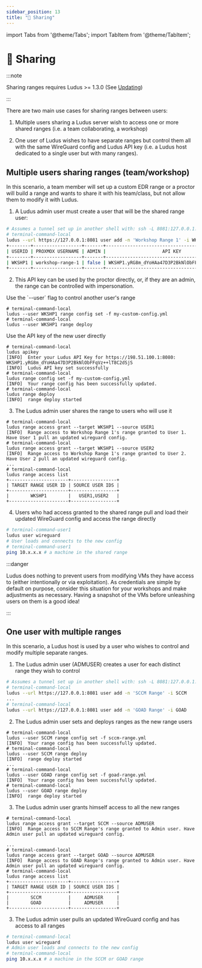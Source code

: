 ```yaml
---
sidebar_position: 13
title: "🤝 Sharing"
---
```


import Tabs from '@theme/Tabs';
import TabItem from '@theme/TabItem';


# 🤝 Sharing

:::note

Sharing ranges requires Ludus >= 1.3.0 (See [Updating](./updating.md))

:::

There are two main use cases for sharing ranges between users:

1. Multiple users sharing a Ludus server wish to access one or more shared ranges (i.e. a team collaborating, a workshop)

2. One user of Ludus wishes to have separate ranges but control them all with the same WireGuard config and Ludus API key (i.e. a Ludus host dedicated to a single user but with many ranges).

## Multiple users sharing ranges (team/workshop)

In this scenario, a team member will set up a custom EDR range or a proctor will build a range and wants to share it with his team/class, but not allow them to modify it with Ludus.

1. A Ludus admin user must create a user that will be the shared range user:

```bash
# Assumes a tunnel set up in another shell with: ssh -L 8081:127.0.0.1:8081 user@<Ludus IP>
# terminal-command-local
ludus --url https://127.0.0.1:8081 user add -n 'Workshop Range 1' -i WKSHP1
+--------+------------------+-------+-------------------------------------------------+
| USERID | PROXMOX USERNAME | ADMIN |                     API KEY                     |
+--------+------------------+-------+-------------------------------------------------+
| WKSHP1 | workshop-range-1 | false | WKSHP1.yRG8m_dYoHAa47D3P2BkNlObFFqVz++lT8C2dSjS |
+--------+------------------+-------+-------------------------------------------------+
```

2. This API key can be used by the proctor directly, or, if they are an admin, the range can be controlled with impersonation.

<Tabs groupId="user-model">
  <TabItem value="impersonation" label="User Impersonation">
Use the `--user` flag to control another user's range

```shell-session
# terminal-command-local
ludus --user WKSHP1 range config set -f my-custom-config.yml
# terminal-command-local
ludus --user WKSHP1 range deploy
```

  </TabItem>
  <TabItem value="api-key" label="API Key">
Use the API key of the new user directly

```shell-session
# terminal-command-local
ludus apikey
[INFO]  Enter your Ludus API Key for https://198.51.100.1:8080:
WKSHP1.yRG8m_dYoHAa47D3P2BkNlObFFqVz++lT8C2dSjS
[INFO]  Ludus API key set successfully
# terminal-command-local
ludus range config set -f my-custom-config.yml
[INFO]  Your range config has been successfully updated.
# terminal-command-local
ludus range deploy
[INFO]  range deploy started
```

  </TabItem>
</Tabs>

3. The Ludus admin user shares the range to users who will use it

```shell-session
# terminal-command-local
ludus range access grant --target WKSHP1 --source USER1
[INFO]  Range access to Workshop Range 1's range granted to User 1. Have User 1 pull an updated wireguard config.
# terminal-command-local
ludus range access grant --target WKSHP1 --source USER2
[INFO]  Range access to Workshop Range 1's range granted to User 2. Have User 2 pull an updated wireguard config.
...
# terminal-command-local
ludus range access list
+----------------------+-----------------+
| TARGET RANGE USER ID | SOURCE USER IDS |
+----------------------+-----------------+
|        WKSHP1        |   USER1,USER2   |
+----------------------+-----------------+
```

4. Users who had access granted to the shared range pull and load their updated WireGuard config and access the range directly

```bash
# terminal-command-user1
ludus user wireguard
# User loads and connects to the new config
# terminal-command-user1
ping 10.x.x.x # a machine in the shared range
```

:::danger

Ludus does nothing to prevent users from modifying VMs they have access to (either intentionally or via exploitation).
As credentials are simple by default on purpose, consider this situation for your workshops and make adjustments as necessary.
Having a snapshot of the VMs before unleashing users on them is a good idea!

:::

## One user with multiple ranges

In this scenario, a Ludus host is used by a user who wishes to control and modify multiple separate ranges.

1. The Ludus admin user (ADMUSER) creates a user for each distinct range they wish to control

```bash
# Assumes a tunnel set up in another shell with: ssh -L 8081:127.0.0.1:8081 user@<Ludus IP>
# terminal-command-local
ludus --url https://127.0.0.1:8081 user add -n 'SCCM Range' -i SCCM
...
# terminal-command-local
ludus --url https://127.0.0.1:8081 user add -n 'GOAD Range' -i GOAD
```

2. The Ludus admin user sets and deploys ranges as the new range users

```shell-session
# terminal-command-local
ludus --user SCCM range config set -f sccm-range.yml
[INFO]  Your range config has been successfully updated.
# terminal-command-local
ludus --user SCCM range deploy
[INFO]  range deploy started
...
# terminal-command-local
ludus --user GOAD range config set -f goad-range.yml
[INFO]  Your range config has been successfully updated.
# terminal-command-local
ludus --user GOAD range deploy
[INFO]  range deploy started
```

3. The Ludus admin user grants himself access to all the new ranges

```shell-session
# terminal-command-local
ludus range access grant --target SCCM --source ADMUSER
[INFO]  Range access to SCCM Range's range granted to Admin user. Have Admin user pull an updated wireguard config.

...
# terminal-command-local
ludus range access grant --target GOAD --source ADMUSER
[INFO]  Range access to GOAD Range's range granted to Admin user. Have Admin user pull an updated wireguard config.
# terminal-command-local
ludus range access list
+----------------------+-----------------+
| TARGET RANGE USER ID | SOURCE USER IDS |
+----------------------+-----------------+
|        SCCM          |     ADMUSER     |
|        GOAD          |     ADMUSER     |
+----------------------+-----------------+
```

3. The Ludus admin user pulls an updated WireGuard config and has access to all ranges

```bash
# terminal-command-local
ludus user wireguard
# Admin user loads and connects to the new config
# terminal-command-local
ping 10.x.x.x # a machine in the SCCM or GOAD range
```